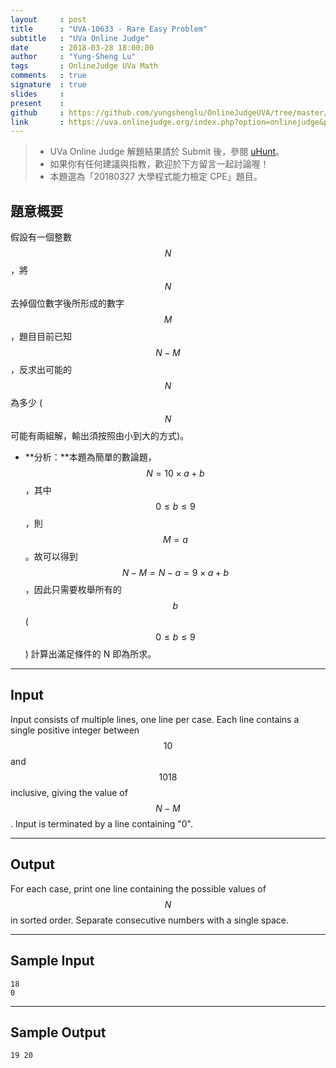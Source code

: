 ```yaml
---
layout     : post
title      : "UVA-10633 - Rare Easy Problem"
subtitle   : "UVa Online Judge"
date       : 2018-03-28 18:00:00
author     : "Yung-Sheng Lu"
tags       : OnlineJudge UVa Math
comments   : true
signature  : true
slides     : 
present    :
github     : https://github.com/yungshenglu/OnlineJudgeUVA/tree/master/UVA-10633
link       : https://uva.onlinejudge.org/index.php?option=onlinejudge&page=show_problem&problem=1574
---
```


> * UVa Online Judge 解題結果請於 Submit 後，參閱 [uHunt](https://uhunt.onlinejudge.org/)。
> * 如果你有任何建議與指教，歡迎於下方留言一起討論喔！
> * 本題選為「20180327 大學程式能力檢定 CPE」題目。

## 題意概要

假設有一個整數 $$N$$，將 $$N$$ 去掉個位數字後所形成的數字 $$M$$，題目目前已知 $$N - M$$，反求出可能的 $$N$$ 為多少 ($$N$$ 可能有兩組解，輸出須按照由小到大的方式)。

* **分析：**本題為簡單的數論題，$$N = 10 \times a + b$$，其中 $$0 \le b \le 9$$，則 $$M = a$$。故可以得到 $$N - M = N - a = 9 \times a + b$$，因此只需要枚舉所有的 $$b$$ ($$0 \le b \le 9$$) 計算出滿足條件的 N 即為所求。

---
## Input

Input consists of multiple lines, one line per case. Each line contains a single positive integer between $$10$$ and $$1018$$ inclusive, giving the value of $$N − M$$. Input is terminated by a line containing "0".

---
## Output

For each case, print one line containing the possible values of $$N$$ in sorted order. Separate consecutive numbers with a single space.

---
## Sample Input

```
18
0
```

---
## Sample Output

```
19 20
```